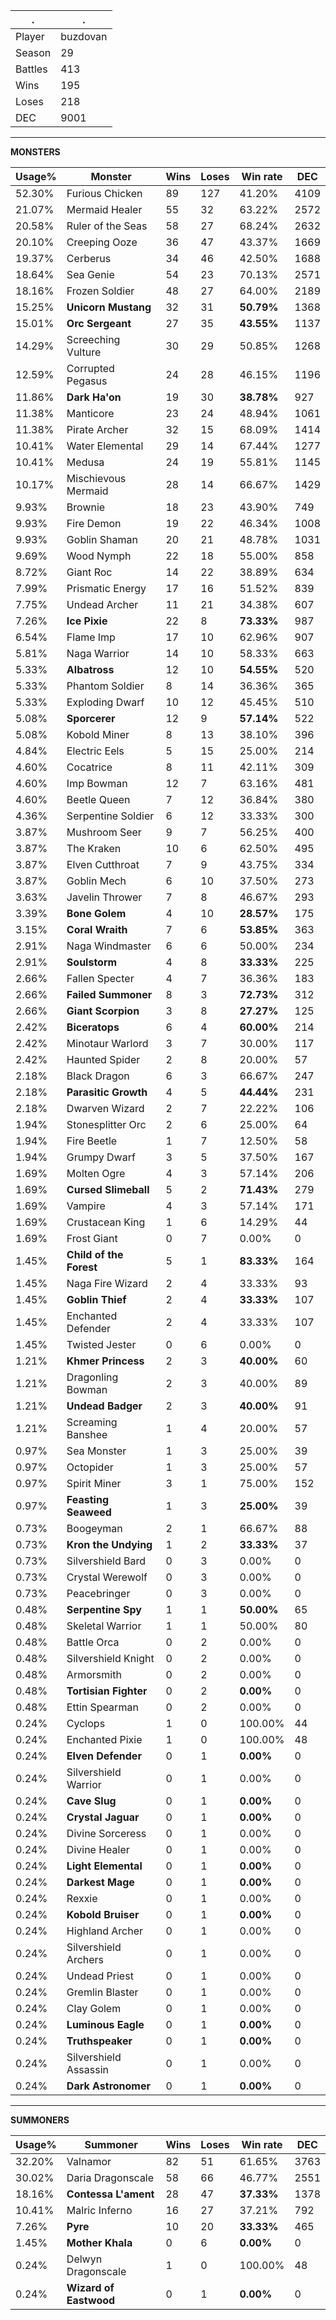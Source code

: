 .|.
|-|-
Player|buzdovan
Season|29
Battles|413
Wins|195
Loses|218
DEC|9001

---
**MONSTERS**

Usage%|Monster|Wins|Loses|Win rate|DEC|
-|-|-|-|-|-|
52.30%|Furious Chicken|89|127|41.20%|4109|
21.07%|Mermaid Healer|55|32|63.22%|2572|
20.58%|Ruler of the Seas|58|27|68.24%|2632|
20.10%|Creeping Ooze|36|47|43.37%|1669|
19.37%|Cerberus|34|46|42.50%|1688|
18.64%|Sea Genie|54|23|70.13%|2571|
18.16%|Frozen Soldier|48|27|64.00%|2189|
15.25%|**Unicorn Mustang**|32|31|**50.79%**|1368|
15.01%|**Orc Sergeant**|27|35|**43.55%**|1137|
14.29%|Screeching Vulture|30|29|50.85%|1268|
12.59%|Corrupted Pegasus|24|28|46.15%|1196|
11.86%|**Dark Ha'on**|19|30|**38.78%**|927|
11.38%|Manticore|23|24|48.94%|1061|
11.38%|Pirate Archer|32|15|68.09%|1414|
10.41%|Water Elemental|29|14|67.44%|1277|
10.41%|Medusa|24|19|55.81%|1145|
10.17%|Mischievous Mermaid|28|14|66.67%|1429|
9.93%|Brownie|18|23|43.90%|749|
9.93%|Fire Demon|19|22|46.34%|1008|
9.93%|Goblin Shaman|20|21|48.78%|1031|
9.69%|Wood Nymph|22|18|55.00%|858|
8.72%|Giant Roc|14|22|38.89%|634|
7.99%|Prismatic Energy|17|16|51.52%|839|
7.75%|Undead Archer|11|21|34.38%|607|
7.26%|**Ice Pixie**|22|8|**73.33%**|987|
6.54%|Flame Imp|17|10|62.96%|907|
5.81%|Naga Warrior|14|10|58.33%|663|
5.33%|**Albatross**|12|10|**54.55%**|520|
5.33%|Phantom Soldier|8|14|36.36%|365|
5.33%|Exploding Dwarf|10|12|45.45%|510|
5.08%|**Sporcerer**|12|9|**57.14%**|522|
5.08%|Kobold Miner|8|13|38.10%|396|
4.84%|Electric Eels|5|15|25.00%|214|
4.60%|Cocatrice|8|11|42.11%|309|
4.60%|Imp Bowman|12|7|63.16%|481|
4.60%|Beetle Queen|7|12|36.84%|380|
4.36%|Serpentine Soldier|6|12|33.33%|300|
3.87%|Mushroom Seer|9|7|56.25%|400|
3.87%|The Kraken|10|6|62.50%|495|
3.87%|Elven Cutthroat|7|9|43.75%|334|
3.87%|Goblin Mech|6|10|37.50%|273|
3.63%|Javelin Thrower|7|8|46.67%|293|
3.39%|**Bone Golem**|4|10|**28.57%**|175|
3.15%|**Coral Wraith**|7|6|**53.85%**|363|
2.91%|Naga Windmaster|6|6|50.00%|234|
2.91%|**Soulstorm**|4|8|**33.33%**|225|
2.66%|Fallen Specter|4|7|36.36%|183|
2.66%|**Failed Summoner**|8|3|**72.73%**|312|
2.66%|**Giant Scorpion**|3|8|**27.27%**|125|
2.42%|**Biceratops**|6|4|**60.00%**|214|
2.42%|Minotaur Warlord|3|7|30.00%|117|
2.42%|Haunted Spider|2|8|20.00%|57|
2.18%|Black Dragon|6|3|66.67%|247|
2.18%|**Parasitic Growth**|4|5|**44.44%**|231|
2.18%|Dwarven Wizard|2|7|22.22%|106|
1.94%|Stonesplitter Orc|2|6|25.00%|64|
1.94%|Fire Beetle|1|7|12.50%|58|
1.94%|Grumpy Dwarf|3|5|37.50%|167|
1.69%|Molten Ogre|4|3|57.14%|206|
1.69%|**Cursed Slimeball**|5|2|**71.43%**|279|
1.69%|Vampire|4|3|57.14%|171|
1.69%|Crustacean King|1|6|14.29%|44|
1.69%|Frost Giant|0|7|0.00%|0|
1.45%|**Child of the Forest**|5|1|**83.33%**|164|
1.45%|Naga Fire Wizard|2|4|33.33%|93|
1.45%|**Goblin Thief**|2|4|**33.33%**|107|
1.45%|Enchanted Defender|2|4|33.33%|107|
1.45%|Twisted Jester|0|6|0.00%|0|
1.21%|**Khmer Princess**|2|3|**40.00%**|60|
1.21%|Dragonling Bowman|2|3|40.00%|89|
1.21%|**Undead Badger**|2|3|**40.00%**|91|
1.21%|Screaming Banshee|1|4|20.00%|57|
0.97%|Sea Monster|1|3|25.00%|39|
0.97%|Octopider|1|3|25.00%|57|
0.97%|Spirit Miner|3|1|75.00%|152|
0.97%|**Feasting Seaweed**|1|3|**25.00%**|39|
0.73%|Boogeyman|2|1|66.67%|88|
0.73%|**Kron the Undying**|1|2|**33.33%**|37|
0.73%|Silvershield Bard|0|3|0.00%|0|
0.73%|Crystal Werewolf|0|3|0.00%|0|
0.73%|Peacebringer|0|3|0.00%|0|
0.48%|**Serpentine Spy**|1|1|**50.00%**|65|
0.48%|Skeletal Warrior|1|1|50.00%|80|
0.48%|Battle Orca|0|2|0.00%|0|
0.48%|Silvershield Knight|0|2|0.00%|0|
0.48%|Armorsmith|0|2|0.00%|0|
0.48%|**Tortisian Fighter**|0|2|**0.00%**|0|
0.48%|Ettin Spearman|0|2|0.00%|0|
0.24%|Cyclops|1|0|100.00%|44|
0.24%|Enchanted Pixie|1|0|100.00%|48|
0.24%|**Elven Defender**|0|1|**0.00%**|0|
0.24%|Silvershield Warrior|0|1|0.00%|0|
0.24%|**Cave Slug**|0|1|**0.00%**|0|
0.24%|**Crystal Jaguar**|0|1|**0.00%**|0|
0.24%|Divine Sorceress|0|1|0.00%|0|
0.24%|Divine Healer|0|1|0.00%|0|
0.24%|**Light Elemental**|0|1|**0.00%**|0|
0.24%|**Darkest Mage**|0|1|**0.00%**|0|
0.24%|Rexxie|0|1|0.00%|0|
0.24%|**Kobold Bruiser**|0|1|**0.00%**|0|
0.24%|Highland Archer|0|1|0.00%|0|
0.24%|Silvershield Archers|0|1|0.00%|0|
0.24%|Undead Priest|0|1|0.00%|0|
0.24%|Gremlin Blaster|0|1|0.00%|0|
0.24%|Clay Golem|0|1|0.00%|0|
0.24%|**Luminous Eagle**|0|1|**0.00%**|0|
0.24%|**Truthspeaker**|0|1|**0.00%**|0|
0.24%|Silvershield Assassin|0|1|0.00%|0|
0.24%|**Dark Astronomer**|0|1|**0.00%**|0|

---
**SUMMONERS**

Usage%|Summoner|Wins|Loses|Win rate|DEC|
-|-|-|-|-|-|
32.20%|Valnamor|82|51|61.65%|3763|
30.02%|Daria Dragonscale|58|66|46.77%|2551|
18.16%|**Contessa L'ament**|28|47|**37.33%**|1378|
10.41%|Malric Inferno|16|27|37.21%|792|
7.26%|**Pyre**|10|20|**33.33%**|465|
1.45%|**Mother Khala**|0|6|**0.00%**|0|
0.24%|Delwyn Dragonscale|1|0|100.00%|48|
0.24%|**Wizard of Eastwood**|0|1|**0.00%**|0|
